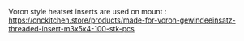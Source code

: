 Voron style heatset inserts are used on mount :  https://cnckitchen.store/products/made-for-voron-gewindeeinsatz-threaded-insert-m3x5x4-100-stk-pcs
